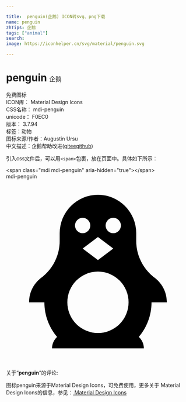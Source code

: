 ```yaml
---

title:  penguin(企鹅) ICON转svg、png下载
name: penguin
zhTips: 企鹅
tags: ["animal"]
search: 
image: https://iconhelper.cn/svg/material/penguin.svg

---
```


# penguin  <small style="font-size: 60%;font-weight: 100">企鹅</small>


<div class="detail-page">
<p>
<span><span class="badge-success badge">免费图标</span> </span>
<br/>
<span>
ICON库：
<span class="badge-secondary badge">Material Design Icons</span> 
</span>
<br/>
<span>
CSS名称：
<span class="badge-secondary badge">mdi-penguin</span> 
</span>
<br/>
<span>
unicode：
<span class="badge-secondary badge">F0EC0</span> 
<copy-btn content='F0EC0' btn-title=""></copy-btn>
<copy-btn :content='String.fromCodePoint(parseInt("F0EC0", 16))' btn-title="复制U"></copy-btn>
</span>
<br/>
<span>
版本：
<span class="badge-secondary badge">3.7.94</span> 
</span><br/><span>标签：<span class="badge-light badge"><router-link to="/tags/animal.html">动物</router-link></span></span>
<br/>
<span>图标来源/作者：<span class="badge-light badge">Augustin Ursu</span></span> 
<br/>
<span class="zh-detail">中文描述：<span class="badge-primary badge">企鹅</span><span class="help-link"><span>帮助改进</span>(<a href="https://gitee.com/liuwave/icon-helper/edit/master/json/material/penguin.json" target="_blank" rel="noopener noreferrer">gitee</a><a href="https://github.com/liuwave/icon-helper/edit/master/json/material/penguin.json" target="_blank" rel="noopener noreferrer">github</a></span>)</span><br/>
</p>
</div>
<div class="alert alert-dark">
  <i class="mdi mdi-penguin mdi-48px"></i>
  <i class="mdi mdi-penguin mdi-36px"></i>
  <i class="mdi mdi-penguin mdi-24px"></i>
  <i class="mdi mdi-penguin mdi-18px"></i>
</div>
<div>
  <p>引入css文件后，可以用<code>&lt;span&gt;</code>包裹，放在页面中。具体如下所示：    
  </p>
  <div class="alert alert-primary" style="font-size: 14px">
    &lt;span class="mdi mdi-penguin" aria-hidden="true"&gt;&lt;/span&gt;
    <copy-btn content='<span class="mdi mdi-penguin" aria-hidden="true"></span>'></copy-btn>
  </div>
  <div class="alert alert-secondary">
    <i class="mdi mdi-penguin"
    style="font-size: 24px"
    aria-hidden="true"></i> mdi-penguin
    <copy-btn content="mdi-penguin" btn-title="复制图标名称"></copy-btn>
  </div>
</div>
<div id="svg" class="svg-wrap">
<svg xmlns="http://www.w3.org/2000/svg" viewBox="0 0 24 24"><path d="M19,16C19,17.72 18.37,19.3 17.34,20.5C17.75,20.89 18,21.41 18,22H6C6,21.41 6.25,20.89 6.66,20.5C5.63,19.3 5,17.72 5,16H3C3,14.75 3.57,13.64 4.46,12.91L4.47,12.89C6,11.81 7,10 7,8V7A5,5 0 0,1 12,2A5,5 0 0,1 17,7V8C17,10 18,11.81 19.53,12.89L19.54,12.91C20.43,13.64 21,14.75 21,16H19M16,16A4,4 0 0,0 12,12A4,4 0 0,0 8,16A4,4 0 0,0 12,20A4,4 0 0,0 16,16M10,9L12,10.5L14,9L12,7.5L10,9M10,5A1,1 0 0,0 9,6A1,1 0 0,0 10,7A1,1 0 0,0 11,6A1,1 0 0,0 10,5M14,5A1,1 0 0,0 13,6A1,1 0 0,0 14,7A1,1 0 0,0 15,6A1,1 0 0,0 14,5Z" /></svg>
</div>
<detail full-name='mdi-penguin'></detail>
<div class="icon-detail__container">
<p>关于“<b>penguin</b>”的评论:</p>
</div>
<Vssue title="关于“penguin”的评论" />    
<div><p>图标penguin来源于Material Design Icons，可免费使用，更多关于 Material Design Icons的信息，参见：<a target="_blank" href="https://iconhelper.cn/material.html"> Material Design Icons</a>
</p></div>
